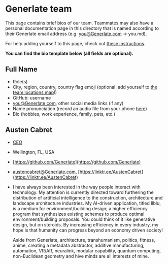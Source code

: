 # Generlate team

This page contains brief bios of our team. Teammates may also have a personal documentation page in this directory that is named according to their Generlate email address (e.g. you@Generlate.com -> you.md).

For help adding yourself to this page, check out [these instructions](../../editing/add-yourself-to-team-page.md).

**You can find the bio template below (all fields are optional).**

## Full Name

-   Role(s)
-   City, region, country, country flag emoji (optional: add yourself to [the team locations map](locations.md)!)
-   GitHub: username
-   [you@Generlate.com](mailto:you@Generlate.com), other social media links (if any)
-   Name pronunciation (record an audio file from your phone [here](https://www.name-coach.com/))
-   Bio (hobbies, work experience, family, pets, etc.)

## Austen Cabret

-   [CEO]()
-   Wellington, FL, USA
-   [https://github.com/Generlate](https://github.com/Generlate)
-   austencabret@Generlate.com, [https://linktr.ee/AustenCabret](https://linktr.ee/AustenCabret)
-   I have always been interested in the way people interact with technology. My attention is currently
    directed toward furthering the distribution of artificial intelligence to the construction, architecture
    and landscape architecture industries. My AI-driven application, titled Ilblu, is a medium for
    environment/building design; a higher efficiency program that synthesizes existing schemes to
    produce optimal environment/building proposals. You could think of it like generative design, but on
    steroids. By increasing efficiency in every industry, my hope is that humanity can progress beyond an
    economy driven society!

    Aside from Generlate, architecture, transhumanism, politics, fitness, anime, creating a metadata abstractor,
    additive manufacturing, automation, VR/AR, neuralink, modular capability, quantum computing,
    non-Euclidean geometry and hive minds are all interests of mine.
